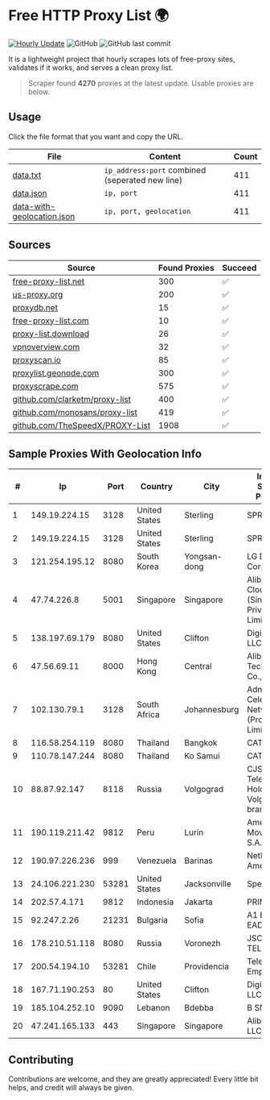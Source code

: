 
# Free HTTP Proxy List 🌍

[![Hourly Update](https://github.com/mertguvencli/http-proxy-list/actions/workflows/main.yml/badge.svg?branch=main)](https://github.com/mertguvencli/http-proxy-list/actions/workflows/main.yml)
![GitHub](https://img.shields.io/github/license/mertguvencli/http-proxy-list)
![GitHub last commit](https://img.shields.io/github/last-commit/mertguvencli/http-proxy-list)

It is a lightweight project that hourly scrapes lots of free-proxy sites, validates if it works, and serves a clean proxy list.


> Scraper found **4270** proxies at the latest update. Usable proxies are below.

## Usage

Click the file format that you want and copy the URL.


|File|Content|Count|
|----|-------|-----|
|[data.txt](https://raw.githubusercontent.com/mertguvencli/http-proxy-list/main/proxy-list/data.txt)|`ip_address:port` combined (seperated new line)|411|
|[data.json](https://raw.githubusercontent.com/mertguvencli/http-proxy-list/main/proxy-list/data.json)|`ip, port`|411|
|[data-with-geolocation.json](https://raw.githubusercontent.com/mertguvencli/http-proxy-list/main/proxy-list/data-with-geolocation.json)|`ip, port, geolocation`|411|

## Sources

|Source|Found Proxies|Succeed|
|------|-------------|-------|
|[free-proxy-list.net](https://free-proxy-list.net)|300|✅|
|[us-proxy.org](https://www.us-proxy.org)|200|✅|
|[proxydb.net](http://proxydb.net)|15|✅|
|[free-proxy-list.com](https://free-proxy-list.com/?page=&port=&type%5B%5D=http&type%5B%5D=https&up_time=0&search=Search)|10|✅|
|[proxy-list.download](https://www.proxy-list.download/HTTP)|26|✅|
|[vpnoverview.com](https://vpnoverview.com/privacy/anonymous-browsing/free-proxy-servers)|32|✅|
|[proxyscan.io](https://www.proxyscan.io)|85|✅|
|[proxylist.geonode.com](https://proxylist.geonode.com/api/proxy-list?limit=300&page=1&sort_by=lastChecked&sort_type=desc&protocols=http,https)|300|✅|
|[proxyscrape.com](https://api.proxyscrape.com/v2/?request=displayproxies&protocol=http&timeout=10000&country=all&ssl=all&anonymity=all)|575|✅|
|[github.com/clarketm/proxy-list](https://raw.githubusercontent.com/clarketm/proxy-list/master/proxy-list-raw.txt)|400|✅|
|[github.com/monosans/proxy-list](https://raw.githubusercontent.com/monosans/proxy-list/main/proxies/http.txt)|419|✅|
|[github.com/TheSpeedX/PROXY-List](https://raw.githubusercontent.com/TheSpeedX/PROXY-List/master/http.txt)|1908|✅|


## Sample Proxies With Geolocation Info

|#|Ip|Port|Country|City|Internet Service Provider|
|-|--|----|-------|----|-------------------------|
|1|149.19.224.15|3128|United States|Sterling|SPRINT|
|2|149.19.224.15|3128|United States|Sterling|SPRINT|
|3|121.254.195.12|8080|South Korea|Yongsan-dong|LG DACOM Corporation|
|4|47.74.226.8|5001|Singapore|Singapore|Alibaba Cloud (Singapore) Private Limited|
|5|138.197.69.179|8080|United States|Clifton|DigitalOcean, LLC|
|6|47.56.69.11|8000|Hong Kong|Central|Alibaba (US) Technology Co., Ltd.|
|7|102.130.79.1|3128|South Africa|Johannesburg|Adnexus Celerity Networks (Proprietary) Limited|
|8|116.58.254.119|8080|Thailand|Bangkok|CAT-BB|
|9|110.78.147.244|8080|Thailand|Ko Samui|CAT-BB|
|10|88.87.92.147|8118|Russia|Volgograd|CJSC "ER-Telecom Holding" Volgograd branch|
|11|190.119.211.42|9812|Peru|Lurin|America Movil Peru S.A.C.|
|12|190.97.226.236|999|Venezuela|Barinas|NetLink América C.A.|
|13|24.106.221.230|53281|United States|Jacksonville|Spectrum|
|14|202.57.4.171|9812|Indonesia|Jakarta|PRIMA|
|15|92.247.2.26|21231|Bulgaria|Sofia|A1 Bulgaria EAD|
|16|178.210.51.118|8080|Russia|Voronezh|JSC KVANT-TELEKOM|
|17|200.54.194.10|53281|Chile|Providencia|Telefonica Empresas|
|18|167.71.190.253|80|United States|Clifton|DigitalOcean, LLC|
|19|185.104.252.10|9090|Lebanon|Bdebba|B SMART|
|20|47.241.165.133|443|Singapore|Singapore|Alibaba.com LLC|



## Contributing

Contributions are welcome, and they are greatly appreciated! Every
little bit helps, and credit will always be given.

